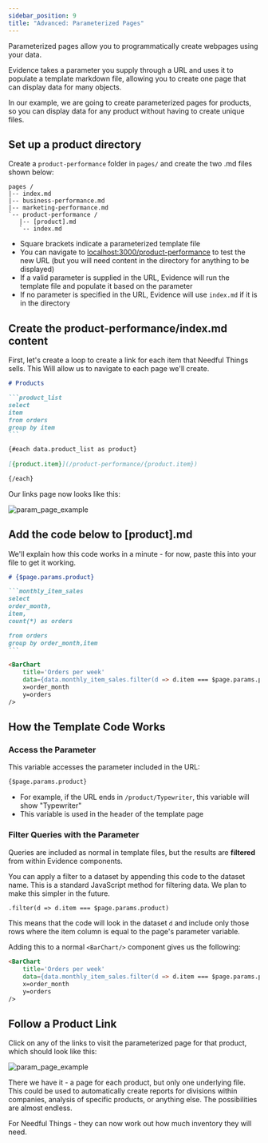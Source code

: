 ```yaml
---
sidebar_position: 9
title: "Advanced: Parameterized Pages"
---
```


Parameterized pages allow you to programmatically create webpages using your data. 

Evidence takes a parameter you supply through a URL and uses it to populate a template markdown file, allowing you to create one page that can display data for many objects.

In our example, we are going to create parameterized pages for products, so you can display data for any product without having to create unique files.

## Set up a product directory 
Create a `product-performance` folder in `pages/` and create the two .md files shown below:

```folder {5,6}
pages /
|-- index.md
|-- business-performance.md
|-- marketing-performance.md
`-- product-performance /
   |-- [product].md
   `-- index.md
```

* Square brackets indicate a parameterized template file
* You can navigate to [localhost:3000/product-performance](http://localhost:3000/product-performance) to test the new URL (but you will need content in the directory for anything to be displayed)
* If a valid parameter is supplied in the URL, Evidence will run the template file and populate it based on the parameter
* If no parameter is specified in the URL, Evidence will use `index.md` if it is in the directory

## Create the product-performance/index.md content
First, let's create a loop to create a link for each item that Needful Things sells. This 
Will allow us to navigate to each page we'll create.

````markdown title="pages/product-performance/index.md"
# Products

```product_list
select 
item
from orders
group by item
```

{#each data.product_list as product}
    
[{product.item}](/product-performance/{product.item})

{/each}
````
Our links page now looks like this: 

<div style={{textAlign: 'center'}}>

![param_page_example](/img/tutorial-img/needful-things-item-links-v2.png)

</div>


## Add the code below to [product].md
We'll explain how this code works in a minute - for now, paste this into your file to get it working.

````markdown title="pages/product-performance/[product].md"
# {$page.params.product}

```monthly_item_sales
select
order_month,
item,
count(*) as orders

from orders
group by order_month,item
```

<BarChart 
    title='Orders per week'
    data={data.monthly_item_sales.filter(d => d.item === $page.params.product)} 
    x=order_month 
    y=orders
/>
````

## How the Template Code Works
### Access the Parameter
This variable accesses the parameter included in the URL:

```markdown
{$page.params.product}
```

* For example, if the URL ends in `/product/Typewriter`, this variable will show "Typewriter"
* This variable is used in the header of the template page

### Filter Queries with the Parameter
Queries are included as normal in template files, but the results are **filtered** from within Evidence components.

You can apply a filter to a dataset by appending this code to the dataset name. This is a standard JavaScript method for filtering data. We plan to make this simpler in the future.

```html title="Filter method"
.filter(d => d.item === $page.params.product)
```
This means that the code will look in the dataset `d` and include only those rows where the item column is equal to the page's parameter variable.

Adding this to a normal `<BarChart/>` component gives us the following:

```html
<BarChart 
    title='Orders per week'
    data={data.monthly_item_sales.filter(d => d.item === $page.params.product)} 
    x=order_month 
    y=orders
/>
```

## Follow a Product Link
Click on any of the links to visit the parameterized page for that product, which should look like this:

<div style={{textAlign: 'center'}}>

![param_page_example](/img/tutorial-img/needful-things-param-page-v2.png)

</div>

There we have it - a page for each product, but only one underlying file. This could be used to automatically create reports for divisions within companies, analysis of specific products, or anything else. The possibilities are almost endless.

For Needful Things - they can now work out how much inventory they will need.

